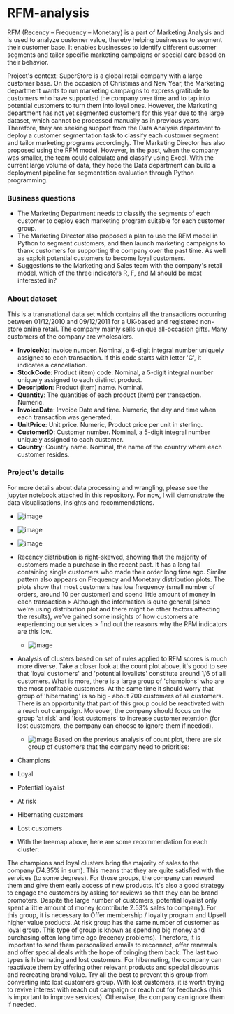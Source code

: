 # RFM-analysis

RFM (Recency – Frequency – Monetary) is a part of Marketing Analysis and is used to analyze customer value, thereby helping businesses to segment their customer base. It enables businesses to identify different customer segments and tailor specific marketing campaigns or special care based on their behavior.

Project's context: SuperStore is a global retail company with a large customer base. On the occasion of Christmas and New Year, the Marketing department wants to run marketing campaigns to express gratitude to customers who have supported the company over time and to tap into potential customers to turn them into loyal ones. However, the Marketing department has not yet segmented customers for this year due to the large dataset, which cannot be processed manually as in previous years. Therefore, they are seeking support from the Data Analysis department to deploy a customer segmentation task to classify each customer segment and tailor marketing programs accordingly. The Marketing Director has also proposed using the RFM model. However, in the past, when the company was smaller, the team could calculate and classify using Excel. With the current large volume of data, they hope the Data department can build a deployment pipeline for segmentation evaluation through Python programming.

### Business questions
- The Marketing Department needs to classify the segments of each customer to deploy each marketing program suitable for each customer group.
- The Marketing Director also proposed a plan to use the RFM model in Python to segment customers, and then launch marketing campaigns to thank customers for supporting the company over the past time. As well as exploit potential customers to become loyal customers.
- Suggestions to the Marketing and Sales team with the company's retail model, which of the three indicators R, F, and M should be most interested in?

### About dataset
This is a transnational data set which contains all the transactions occurring between 01/12/2010 and 09/12/2011 for a UK-based and registered non-store online retail. The company mainly sells unique all-occasion gifts. Many customers of the company are wholesalers.
- **InvoiceNo**:  Invoice number. Nominal, a 6-digit integral number uniquely assigned to each transaction. If this code starts with letter 'C', it indicates a cancellation.
- **StockCode**: Product (item) code. Nominal, a 5-digit integral number uniquely assigned to each distinct product.
- **Description**: Product (item) name. Nominal.
- **Quantity**: The quantities of each product (item) per transaction. Numeric.
- **InvoiceDate**: Invoice Date and time. Numeric, the day and time when each transaction was generated.
- **UnitPrice**: Unit price. Numeric, Product price per unit in sterling.
- **CustomerID**: Customer number. Nominal, a 5-digit integral number uniquely assigned to each customer.
- **Country**: Country name. Nominal, the name of the country where each customer resides.

### Project's details
For more details about data processing and wrangling, please see the jupyter notebook attached in this repository. For now, I will demonstrate the data visualisations, insights and recommendations.

   - ![image](https://github.com/nguyenvulong0509/RFM-analysis/assets/116187817/bfd28ab4-335d-4d7c-b711-5a1ce2738799)
   - ![image](https://github.com/nguyenvulong0509/RFM-analysis/assets/116187817/74569566-2780-4b64-8d5f-6b7c8b2b3051)
   - ![image](https://github.com/nguyenvulong0509/RFM-analysis/assets/116187817/86276208-4245-4bc5-8412-9748c3c94551)
   
- Recency distribution is right-skewed, showing that the majority of customers made a purchase in the recent past. It has a long tail containing single customers who made their order long time ago. Similar pattern also appears on Frequency and Monetary distribution plots. The plots show that most customers has low frequency (small number of orders, around 10 per customer) and spend little amount of money in each transaction > Although the information is quite general (since we're using distribution plot and there might be other factors affecting the results), we've gained some insights of how customers are experiencing our services > find out the reasons why the RFM indicators are this low.

   - ![image](https://github.com/nguyenvulong0509/RFM-analysis/assets/116187817/0e7d99cc-6284-4240-84bb-0b504c6e2e70)
- Analysis of clusters based on set of rules applied to RFM scores is much more diverse. Take a closer look at the count plot above, it's good to see that 'loyal customers' and 'potential loyalists' constitute around 1/6 of all customers. What is more, there is a large group of 'champions' who are the most profitable customers. At the same time it should worry that group of 'hibernating' is so big - about 700 customers of all customers. There is an opportunity that part of this group could be reactivated with a reach out campaign. Moreover, the company should focus on the group 'at risk' and 'lost customers' to increase customer retention (for lost customers, the company can choose to ignore them if needed).

   - ![image](https://github.com/nguyenvulong0509/RFM-analysis/assets/116187817/fd7db3b3-1874-4b0d-8b4c-62c3d6c4eb7e)
Based on the previous analysis of count plot, there are six group of customers that the company need to prioritise:

- Champions
- Loyal
- Potential loyalist
- At risk
- Hibernating customers
- Lost customers
- With the treemap above, here are some recommendation for each cluster:

The champions and loyal clusters bring the majority of sales to the company (74.35% in sum). This means that they are quite satisfied with the services (to some degrees). For those groups, the company can reward them and give them early access of new products. It's also a good strategy to engage the customers by asking for reviews so that they can be brand promoters.
Despite the large number of customers, potential loyalist only spent a little amount of money (contribute 2.53% sales to company). For this group, it is necessary to Offer membership / loyalty program and Upsell higher value products.
At risk group has the same number of customer as loyal group. This type of group is known as spending big money and purchasing often long time ago (recency problems). Therefore, it is important to send them personalized emails to reconnect, offer renewals and offer special deals with the hope of bringing them back.
The last two types is hibernating and lost customers. For hibernating, the company can reactivate them by offering other relevant products and special discounts and recreating brand value. Try all the best to prevent this group from converting into lost customers group. With lost customers, it is worth trying to revive interest with reach out campaign or reach out for feedbacks (this is important to improve services). Otherwise, the company can ignore them if needed.



 

